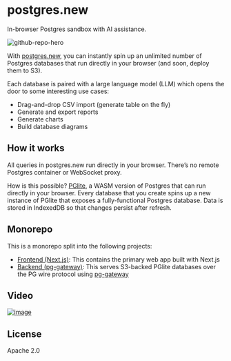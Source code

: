 # postgres.new

In-browser Postgres sandbox with AI assistance.

![github-repo-hero](https://github.com/user-attachments/assets/e55f7c0d-a817-4aeb-838e-728aabda3a5d)

With [postgres.new](https://postgres.new), you can instantly spin up an unlimited number of Postgres databases that run directly in your browser (and soon, deploy them to S3). 

Each database is paired with a large language model (LLM) which opens the door to some interesting use cases:

- Drag-and-drop CSV import (generate table on the fly)
- Generate and export reports
- Generate charts
- Build database diagrams

## How it works

All queries in postgres.new run directly in your browser. There’s no remote Postgres container or WebSocket proxy.

How is this possible? [PGlite](https://pglite.dev/), a WASM version of Postgres that can run directly in your browser. Every database that you create spins up a new instance of PGlite that exposes a fully-functional Postgres database. Data is stored in IndexedDB so that changes persist after refresh.

## Monorepo

This is a monorepo split into the following projects:

- [Frontend (Next.js)](./apps/postgres-new/): This contains the primary web app built with Next.js
- [Backend (pg-gateway)](./apps/db-service/): This serves S3-backed PGlite databases over the PG wire protocol using [pg-gateway](https://github.com/supabase-community/pg-gateway)

## Video

[![image](https://github.com/user-attachments/assets/9da04785-d813-4e9c-a400-4e00c63381a1)](https://youtu.be/ooWaPVvljlU)

## License

Apache 2.0
